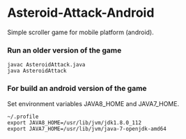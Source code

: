 # Asteroid-Attack-Android
Simple scroller game for mobile platform (android).


### Run an older version of the game

    javac AsteroidAttack.java
    java AsteroidAttack


### For build an android version of the game
Set environment variables JAVA8_HOME and JAVA7_HOME.
    
    ~/.profile
    export JAVA8_HOME=/usr/lib/jvm/jdk1.8.0_112
    export JAVA7_HOME=/usr/lib/jvm/java-7-openjdk-amd64

    
    
